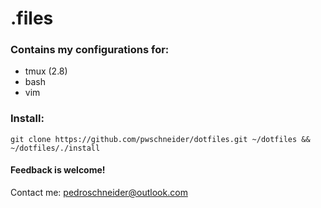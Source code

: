 # .files

### Contains my configurations for:
* tmux (2.8)
* bash
* vim

### Install:
```
git clone https://github.com/pwschneider/dotfiles.git ~/dotfiles && ~/dotfiles/./install
```
#### Feedback is welcome!
Contact me: pedroschneider@outlook.com
